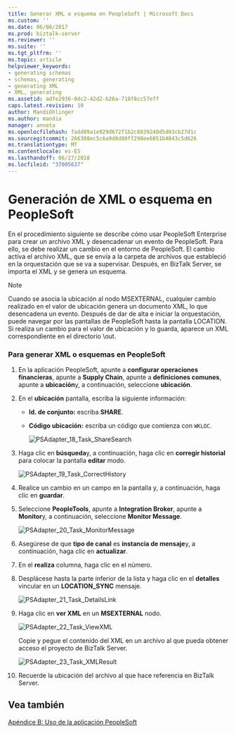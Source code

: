 ```yaml
---
title: Generar XML o esquema en PeopleSoft | Microsoft Docs
ms.custom: ''
ms.date: 06/08/2017
ms.prod: biztalk-server
ms.reviewer: ''
ms.suite: ''
ms.tgt_pltfrm: ''
ms.topic: article
helpviewer_keywords:
- generating schemas
- schemas, generating
- generating XML
- XML, generating
ms.assetid: adfe2936-0dc2-42d2-b26a-718f8cc57eff
caps.latest.revision: 10
author: MandiOhlinger
ms.author: mandia
manager: anneta
ms.openlocfilehash: fadd89a1e929d672f1b2c8839248d5d03cb27d1c
ms.sourcegitcommit: 266308ec5c6a9d8d80ff298ee6051b4843c5d626
ms.translationtype: MT
ms.contentlocale: es-ES
ms.lasthandoff: 06/27/2018
ms.locfileid: "37005637"
---
```

# <a name="generating-xml-or-schema-in-peoplesoft"></a>Generación de XML o esquema en PeopleSoft
En el procedimiento siguiente se describe cómo usar PeopleSoft Enterprise para crear un archivo XML y desencadenar un evento de PeopleSoft. Para ello, se debe realizar un cambio en el entorno de PeopleSoft. El cambio activa el archivo XML, que se envía a la carpeta de archivos que estableció en la orquestación que se va a supervisar. Después, en BizTalk Server, se importa el XML y se genera un esquema.  
  
> [!NOTE]
>  Cuando se asocia la ubicación al nodo MSEXTERNAL, cualquier cambio realizado en el valor de ubicación genera un documento XML, lo que desencadena un evento. Después de dar de alta e iniciar la orquestación, puede navegar por las pantallas de PeopleSoft hasta la pantalla LOCATION. Si realiza un cambio para el valor de ubicación y lo guarda, aparece un XML correspondiente en el directorio \out.  
  
### <a name="to-generate-xml-or-schema-in-peoplesoft"></a>Para generar XML o esquemas en PeopleSoft  
  
1. En la aplicación PeopleSoft, apunte a **configurar operaciones financieras**, apunte a **Supply Chain**, apunte a **definiciones comunes**, apunte a **ubicación**y, a continuación, seleccione **ubicación**.  
  
2. En el **ubicación** pantalla, escriba la siguiente información:  
  
   - **Id. de conjunto:** escriba **SHARE**.  
  
   - **Código ubicación:** escriba un código que comienza con `WKLOC`.  
  
     ![](../core/media/psadapter-18-task-sharesearch.gif "PSAdapter_18_Task_ShareSearch")  
  
3. Haga clic en **búsqueda**y, a continuación, haga clic en **corregir historial** para colocar la pantalla **editar** modo.  
  
    ![](../core/media/psadapter-19-task-correcthistory.gif "PSAdapter_19_Task_CorrectHistory")  
  
4. Realice un cambio en un campo en la pantalla y, a continuación, haga clic en **guardar**.  
  
5. Seleccione **PeopleTools**, apunte a **Integration Broker**, apunte a **Monitor**y, a continuación, seleccione **Monitor Message**.  
  
    ![](../core/media/psadapter-20-task-monitormessage.gif "PSAdapter_20_Task_MonitorMessage")  
  
6. Asegúrese de que **tipo de canal** es **instancia de mensaje**y, a continuación, haga clic en **actualizar**.  
  
7. En el **realiza** columna, haga clic en el número.  
  
8. Desplácese hasta la parte inferior de la lista y haga clic en el **detalles** vincular en un **LOCATION_SYNC** mensaje.  
  
    ![](../core/media/psadapter-21-task-detailslink.gif "PSAdapter_21_Task_DetailsLink")  
  
9. Haga clic en **ver XML** en un **MSEXTERNAL** nodo.  
  
     ![](../core/media/psadapter-22-task-viewxml.gif "PSAdapter_22_Task_ViewXML")  
  
     Copie y pegue el contenido del XML en un archivo al que pueda obtener acceso el proyecto de BizTalk Server.  
  
     ![](../core/media/psadapter-23-task-xmlresult.gif "PSAdapter_23_Task_XMLResult")  
  
10. Recuerde la ubicación del archivo al que hace referencia en BizTalk Server.  
  
## <a name="see-also"></a>Vea también  
 [Apéndice B: Uso de la aplicación PeopleSoft](../core/appendix-b-using-the-peoplesoft-application.md)